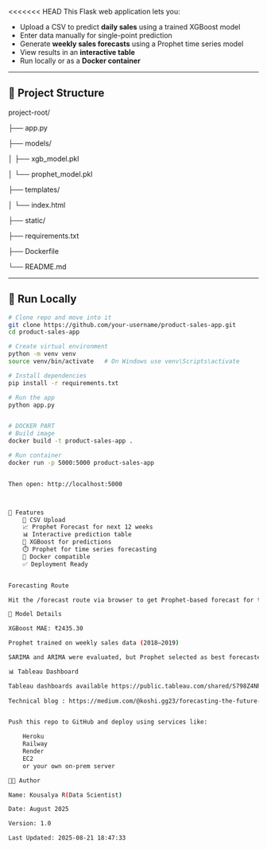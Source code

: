 
<<<<<<< HEAD
This Flask web application lets you:
- Upload a CSV to predict **daily sales** using a trained XGBoost model
- Enter data manually for single-point prediction
- Generate **weekly sales forecasts** using a Prophet time series model
- View results in an **interactive table**
- Run locally or as a **Docker container**

---

## 📁 Project Structure


project-root/

├── app.py

├── models/

│ ├── xgb_model.pkl

│ └── prophet_model.pkl

├── templates/

│ └── index.html

├── static/

├── requirements.txt

├── Dockerfile

└── README.md


---

## 🚀 Run Locally

```bash
# Clone repo and move into it
git clone https://github.com/your-username/product-sales-app.git
cd product-sales-app

# Create virtual environment
python -m venv venv
source venv/bin/activate   # On Windows use venv\Scripts\activate

# Install dependencies
pip install -r requirements.txt

# Run the app
python app.py


# DOCKER PART
# Build image
docker build -t product-sales-app .

# Run container
docker run -p 5000:5000 product-sales-app


Then open: http://localhost:5000



📝 Features
    📁 CSV Upload
    📈 Prophet Forecast for next 12 weeks
    📊 Interactive prediction table
    🧠 XGBoost for predictions
    ⏱️ Prophet for time series forecasting
    🐳 Docker compatible
    ✅ Deployment Ready


Forecasting Route

Hit the /forecast route via browser to get Prophet-based forecast for the next 12 weeks.

🧪 Model Details

XGBoost MAE: ₹2435.30

Prophet trained on weekly sales data (2018–2019)

SARIMA and ARIMA were evaluated, but Prophet selected as best forecaster

📊 Tableau Dashboard

Tableau dashboards available https://public.tableau.com/shared/S798Z4NRG?:display_count=n&:origin=viz_share_link
 
Technical blog : https://medium.com/@koshi.gg23/forecasting-the-future-a-full-stack-approach-to-product-sales-forecasting-in-retail-8e9c1930dfe7


Push this repo to GitHub and deploy using services like:

    Heroku
    Railway
    Render
    EC2
    or your own on-prem server

🧑‍💻 Author

Name: Kousalya R(Data Scientist)

Date: August 2025

Version: 1.0

Last Updated: 2025-08-21 18:47:33
